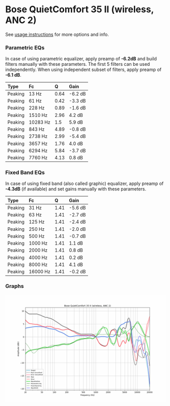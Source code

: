 # Bose QuietComfort 35 II (wireless, ANC 2)
See [usage instructions](https://github.com/jaakkopasanen/AutoEq#usage) for more options and info.

### Parametric EQs
In case of using parametric equalizer, apply preamp of **-6.2dB** and build filters manually
with these parameters. The first 5 filters can be used independently.
When using independent subset of filters, apply preamp of **-6.1 dB**.

| Type    | Fc       |    Q | Gain    |
|:--------|:---------|:-----|:--------|
| Peaking | 13 Hz    | 0.64 | -6.2 dB |
| Peaking | 61 Hz    | 0.42 | -3.3 dB |
| Peaking | 228 Hz   | 0.89 | -1.6 dB |
| Peaking | 1510 Hz  | 2.96 | 4.2 dB  |
| Peaking | 10283 Hz | 1.5  | 5.9 dB  |
| Peaking | 843 Hz   | 4.89 | -0.8 dB |
| Peaking | 2738 Hz  | 2.99 | -5.4 dB |
| Peaking | 3657 Hz  | 1.76 | 4.0 dB  |
| Peaking | 6294 Hz  | 5.84 | -3.7 dB |
| Peaking | 7760 Hz  | 4.13 | 0.8 dB  |

### Fixed Band EQs
In case of using fixed band (also called graphic) equalizer, apply preamp of **-4.3dB**
(if available) and set gains manually with these parameters.

| Type    | Fc       |    Q | Gain    |
|:--------|:---------|:-----|:--------|
| Peaking | 31 Hz    | 1.41 | -5.6 dB |
| Peaking | 63 Hz    | 1.41 | -2.7 dB |
| Peaking | 125 Hz   | 1.41 | -2.4 dB |
| Peaking | 250 Hz   | 1.41 | -2.0 dB |
| Peaking | 500 Hz   | 1.41 | -0.7 dB |
| Peaking | 1000 Hz  | 1.41 | 1.1 dB  |
| Peaking | 2000 Hz  | 1.41 | 0.8 dB  |
| Peaking | 4000 Hz  | 1.41 | 0.2 dB  |
| Peaking | 8000 Hz  | 1.41 | 4.1 dB  |
| Peaking | 16000 Hz | 1.41 | -0.2 dB |

### Graphs
![](./Bose%20QuietComfort%2035%20II%20(wireless,%20ANC%202).png)